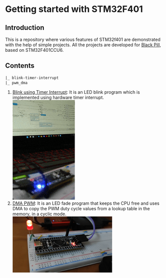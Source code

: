 # Getting started with STM32F401

## Introduction
This is a repository where various features of STM32f401 are demonstrated with the help of simple projects. All the projects are developed for [Black Pill](https://stm32-base.org/boards/STM32F401CCU6-WeAct-Black-Pill-V1.2.html), based on STM32F401CCU6.
## Contents
```
|_ blink-timer-interrupt
|_ pwm_dma
``` 
1. [Blink using Timer Interrupt](./blink-timer-interrupt/): It is an LED blink program which is implemented using hardware timer interrupt.
<br/>![Demo-Blink](./blink-timer-interrupt/Results/demo.gif)<br/>
2. [DMA PWM](./pwm_dma/): It is an LED fade program that keeps the CPU free and uses DMA to copy the PWM duty cycle values from a lookup table in the memory, in a cyclic mode.
<br/>![Demo-DMA-PWM](./pwm_dma/Results/demo.gif)<br/>
